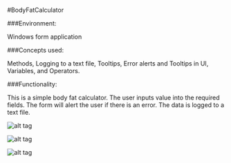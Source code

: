#BodyFatCalculator

###Environment:

Windows form application

###Concepts used:

Methods, Logging to a text file, Tooltips, Error alerts and Tooltips in UI, Variables, and Operators.

###Functionality:

This is a simple body fat calculator. The user inputs value into the required fields. The form will alert the user if there is an error. The data is logged to a text file. 

![alt tag](https://raw.github.com/andrewjhinger/BodyFatCalculator/master/fatform.JPG)

![alt tag](https://raw.github.com/andrewjhinger/BodyFatCalculator/master/fattooltip.JPG)

![alt tag](https://raw.github.com/andrewjhinger/BodyFatCalculator/master/farlog.JPG)
